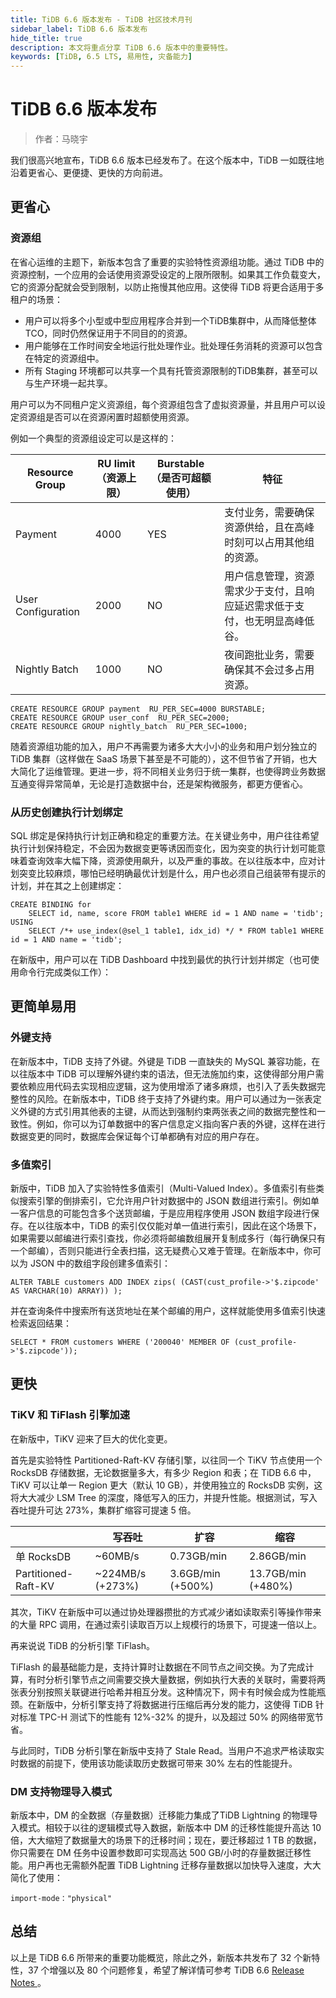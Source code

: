 ```yaml
---
title: TiDB 6.6 版本发布 - TiDB 社区技术月刊
sidebar_label: TiDB 6.6 版本发布
hide_title: true
description: 本文将重点分享 TiDB 6.6 版本中的重要特性。
keywords: [TiDB, 6.5 LTS, 易用性, 灾备能力]
---
```


# TiDB 6.6 版本发布

> 作者：马晓宇

我们很高兴地宣布，TiDB 6.6 版本已经发布了。在这个版本中，TiDB 一如既往地沿着更省心、更便捷、更快的方向前进。

## 更省心

### 资源组

在省心运维的主题下，新版本包含了重要的实验特性资源组功能。通过 TiDB 中的资源控制，一个应用的会话使用资源受设定的上限所限制。如果其工作负载变大，它的资源分配就会受到限制，以防止拖慢其他应用。这使得 TiDB 将更合适用于多租户的场景：

- 用户可以将多个小型或中型应用程序合并到一个TiDB集群中，从而降低整体TCO，同时仍然保证用于不同目的的资源。
- 用户能够在工作时间安全地运行批处理作业。批处理任务消耗的资源可以包含在特定的资源组中。
- 所有 Staging 环境都可以共享一个具有托管资源限制的TiDB集群，甚至可以与生产环境一起共享。

用户可以为不同租户定义资源组，每个资源组包含了虚拟资源量，并且用户可以设定资源组是否可以在资源闲置时超额使用资源。

例如一个典型的资源组设定可以是这样的：

| Resource Group     | RU limit （资源上限） | Burstable （是否可超额使用） | 特征                                                         |
| ------------------ | --------------------- | ---------------------------- | ------------------------------------------------------------ |
| Payment            | 4000                  | YES                          | 支付业务，需要确保资源供给，且在高峰时刻可以占用其他组的资源。 |
| User Configuration | 2000                  | NO                           | 用户信息管理，资源需求少于支付，且响应延迟需求低于支付，也无明显高峰低谷。 |
| Nightly Batch      | 1000                  | NO                           | 夜间跑批业务，需要确保其不会过多占用资源。                   |

```
CREATE RESOURCE GROUP payment  RU_PER_SEC=4000 BURSTABLE;
CREATE RESOURCE GROUP user_conf  RU_PER_SEC=2000;
CREATE RESOURCE GROUP nightly_batch  RU_PER_SEC=1000;
```

随着资源组功能的加入，用户不再需要为诸多大大小小的业务和用户划分独立的 TiDB 集群（这样做在 SaaS 场景下甚至是不可能的），这不但节省了开销，也大大简化了运维管理。更进一步，将不同相关业务归于统一集群，也使得跨业务数据互通变得异常简单，无论是打造数据中台，还是架构微服务，都更方便省心。

### 从历史创建执行计划绑定

SQL 绑定是保持执行计划正确和稳定的重要方法。在关键业务中，用户往往希望执行计划保持稳定，不会因为数据变更等诱因而变化，因为突变的执行计划可能意味着查询效率大幅下降，资源使用飙升，以及严重的事故。在以往版本中，应对计划突变比较麻烦，哪怕已经明确最优计划是什么，用户也必须自己组装带有提示的计划，并在其之上创建绑定：

```
CREATE BINDING for
    SELECT id, name, score FROM table1 WHERE id = 1 AND name = 'tidb';
USING
    SELECT /*+ use_index(@sel_1 table1, idx_id) */ * FROM table1 WHERE id = 1 AND name = 'tidb';
```

在新版中，用户可以在 TiDB Dashboard 中找到最优的执行计划并绑定（也可使用命令行完成类似工作）：



## 更简单易用

### 外键支持

在新版本中，TiDB 支持了外键。外键是 TiDB 一直缺失的 MySQL 兼容功能，在以往版本中 TiDB 可以理解外键约束的语法，但无法施加约束，这使得部分用户需要依赖应用代码去实现相应逻辑，这为使用增添了诸多麻烦，也引入了丢失数据完整性的风险。在新版本中，TiDB 终于支持了外键约束。用户可以通过为一张表定义外键的方式引用其他表的主键，从而达到强制约束两张表之间的数据完整性和一致性。例如，你可以为订单数据中的客户信息定义指向客户表的外键，这样在进行数据变更的同时，数据库会保证每个订单都确有对应的用户存在。

### 多值索引

新版中，TiDB 加入了实验特性多值索引（Multi-Valued Index）。多值索引有些类似搜索引擎的倒排索引，它允许用户针对数据中的 JSON 数组进行索引。例如单一客户信息的可能包含多个送货邮编，于是应用程序使用 JSON 数组字段进行保存。在以往版本中，TiDB 的索引仅仅能对单一值进行索引，因此在这个场景下，如果需要以邮编进行索引查找，你必须将邮编数组展开复制成多行（每行确保只有一个邮编），否则只能进行全表扫描，这无疑费心又难于管理。在新版本中，你可以为 JSON 中的数组字段创建多值索引：

```
ALTER TABLE customers ADD INDEX zips( (CAST(cust_profile->'$.zipcode' AS VARCHAR(10) ARRAY)) );
```

并在查询条件中搜索所有送货地址在某个邮编的用户，这样就能使用多值索引快速检索返回结果：

```
SELECT * FROM customers WHERE ('200040' MEMBER OF (cust_profile->'$.zipcode'));
```

## 更快

### TiKV 和 TiFlash 引擎加速

在新版中，TiKV 迎来了巨大的优化变更。

首先是实验特性 Partitioned-Raft-KV 存储引擎，以往同一个 TiKV 节点使用一个 RocksDB 存储数据，无论数据量多大，有多少 Region 和表；在 TiDB 6.6 中，TiKV 可以让单一 Region 更大（默认 10 GB），并使用独立的 RocksDB 实例，这将大大减少 LSM Tree 的深度，降低写入的压力，并提升性能。根据测试，写入吞吐提升可达 273%，集群扩缩容可提速 5 倍。

|                     | 写吞吐           | 扩容              | 缩容               |
| ------------------- | ---------------- | ----------------- | ------------------ |
| 单 RocksDB          | ~60MB/s          | 0.73GB/min        | 2.86GB/min         |
| Partitioned-Raft-KV | ~224MB/s (+273%) | 3.6GB/min (+500%) | 13.7GB/min (+480%) |

其次，TiKV 在新版中可以通过协处理器攒批的方式减少诸如读取索引等操作带来的大量 RPC 调用，在通过索引读取百万以上规模行的场景下，可提速一倍以上。

再来说说 TiDB 的分析引擎 TiFlash。

TiFlash 的最基础能力是，支持计算时让数据在不同节点之间交换。为了完成计算，有时分析引擎节点之间需要交换大量数据，例如执行大表的关联时，需要将两张表分别按照关联键进行哈希并相互分发。这种情况下，网卡有时候会成为性能瓶颈。在新版中，分析引擎支持了将数据进行压缩后再分发的能力，这使得 TiDB 针对标准 TPC-H 测试下的性能有 12%-32% 的提升，以及超过 50% 的网络带宽节省。

与此同时，TiDB 分析引擎在新版中支持了 Stale Read。当用户不追求严格读取实时数据的前提下，使用该功能读取历史数据可带来 30% 左右的性能提升。

### DM 支持物理导入模式

新版本中，DM 的全数据（存量数据）迁移能力集成了TiDB Lightning 的物理导入模式。相较于以往的逻辑模式导入数据，新版本中 DM 的迁移性能提升高达 10 倍，大大缩短了数据量大的场景下的迁移时间；现在，要迁移超过 1 TB 的数据，你只需要在 DM 任务中设置参数即可实现高达 500 GB/小时的存量数据迁移性能。用户再也无需额外配置 TiDB Lightning 迁移存量数据以加快导入速度，大大简化了使用：

```
import-mode："physical"
```

## 总结

以上是 TiDB 6.6 所带来的重要功能概览，除此之外，新版本共发布了 32 个新特性，37 个增强以及 80 个问题修复，希望了解详情可参考 TiDB 6.6 [Release Notes ](https://docs.pingcap.com/zh/tidb/v6.6/release-6.6.0)。
